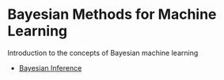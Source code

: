 # Bayesian Methods for Machine Learning

Introduction to the concepts of Bayesian machine learning
+ [Bayesian Inference](https://blyndon.github.io/bayesian_methods/)

